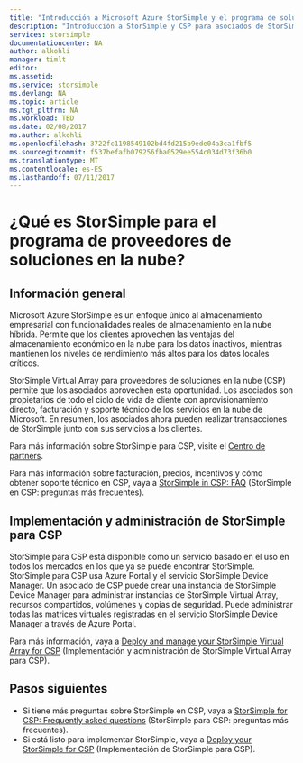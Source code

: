 ```yaml
---
title: "Introducción a Microsoft Azure StorSimple y el programa de soluciones en la nube | Microsoft Docs"
description: "Introducción a StorSimple y CSP para asociados de StorSimple."
services: storsimple
documentationcenter: NA
author: alkohli
manager: timlt
editor: 
ms.assetid: 
ms.service: storsimple
ms.devlang: NA
ms.topic: article
ms.tgt_pltfrm: NA
ms.workload: TBD
ms.date: 02/08/2017
ms.author: alkohli
ms.openlocfilehash: 3722fc1198549102bd4fd215b9ede04a3ca1fbf5
ms.sourcegitcommit: f537befafb079256fba0529ee554c034d73f36b0
ms.translationtype: MT
ms.contentlocale: es-ES
ms.lasthandoff: 07/11/2017
---
```

# <a name="what-is-storsimple-for-cloud-solutions-providers-program"></a>¿Qué es StorSimple para el programa de proveedores de soluciones en la nube?


## <a name="overview"></a>Información general

Microsoft Azure StorSimple es un enfoque único al almacenamiento empresarial con funcionalidades reales de almacenamiento en la nube híbrida. Permite que los clientes aprovechen las ventajas del almacenamiento económico en la nube para los datos inactivos, mientras mantienen los niveles de rendimiento más altos para los datos locales críticos. 

StorSimple Virtual Array para proveedores de soluciones en la nube (CSP) permite que los asociados aprovechen esta oportunidad. Los asociados son propietarios de todo el ciclo de vida de cliente con aprovisionamiento directo, facturación y soporte técnico de los servicios en la nube de Microsoft. En resumen, los asociados ahora pueden realizar transacciones de StorSimple junto con sus servicios a los clientes.

Para más información sobre StorSimple para CSP, visite el [Centro de partners](http://partnercenter.microsoft.com/).

Para más información sobre facturación, precios, incentivos y cómo obtener soporte técnico en CSP, vaya a [StorSimple in CSP: FAQ](storsimple-partner-csp-faq.md) (StorSimple en CSP: preguntas más frecuentes). 

## <a name="deploy-and-manage-storsimple-for-csp"></a>Implementación y administración de StorSimple para CSP

StorSimple para CSP está disponible como un servicio basado en el uso en todos los mercados en los que ya se puede encontrar StorSimple. StorSimple para CSP usa Azure Portal y el servicio StorSimple Device Manager. Un asociado de CSP puede crear una instancia de StorSimple Device Manager para administrar instancias de StorSimple Virtual Array, recursos compartidos, volúmenes y copias de seguridad. Puede administrar todas las matrices virtuales registradas en el servicio StorSimple Device Manager a través de Azure Portal.

Para más información, vaya a [Deploy and manage your StorSimple Virtual Array for CSP](storsimple-partner-csp-deploy.md) (Implementación y administración de StorSimple Virtual Array para CSP).

## <a name="next-steps"></a>Pasos siguientes

- Si tiene más preguntas sobre StorSimple en CSP, vaya a [StorSimple for CSP: Frequently asked questions](storsimple-partner-csp-faq.md) (StorSimple para CSP: preguntas más frecuentes).
- Si está listo para implementar StorSimple, vaya a [Deploy your StorSimple for CSP](storsimple-partner-csp-deploy.md) (Implementación de StorSimple para CSP).
